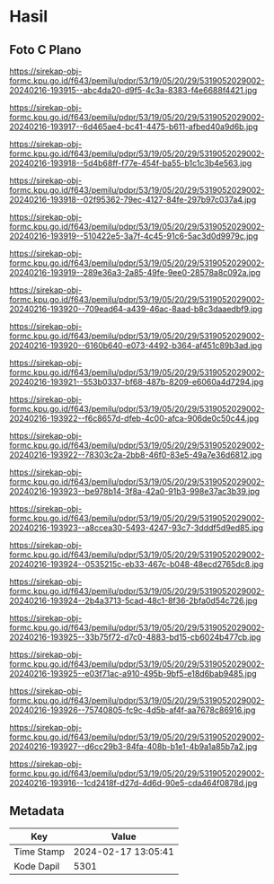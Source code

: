 # Hasil

## Foto C Plano

https://sirekap-obj-formc.kpu.go.id/f643/pemilu/pdpr/53/19/05/20/29/5319052029002-20240216-193915--abc4da20-d9f5-4c3a-8383-f4e6688f4421.jpg

https://sirekap-obj-formc.kpu.go.id/f643/pemilu/pdpr/53/19/05/20/29/5319052029002-20240216-193917--6d465ae4-bc41-4475-b611-afbed40a9d6b.jpg

https://sirekap-obj-formc.kpu.go.id/f643/pemilu/pdpr/53/19/05/20/29/5319052029002-20240216-193918--5d4b68ff-f77e-454f-ba55-b1c1c3b4e563.jpg

https://sirekap-obj-formc.kpu.go.id/f643/pemilu/pdpr/53/19/05/20/29/5319052029002-20240216-193918--02f95362-79ec-4127-84fe-297b97c037a4.jpg

https://sirekap-obj-formc.kpu.go.id/f643/pemilu/pdpr/53/19/05/20/29/5319052029002-20240216-193919--510422e5-3a7f-4c45-91c6-5ac3d0d9979c.jpg

https://sirekap-obj-formc.kpu.go.id/f643/pemilu/pdpr/53/19/05/20/29/5319052029002-20240216-193919--289e36a3-2a85-49fe-9ee0-28578a8c092a.jpg

https://sirekap-obj-formc.kpu.go.id/f643/pemilu/pdpr/53/19/05/20/29/5319052029002-20240216-193920--709ead64-a439-46ac-8aad-b8c3daaedbf9.jpg

https://sirekap-obj-formc.kpu.go.id/f643/pemilu/pdpr/53/19/05/20/29/5319052029002-20240216-193920--6160b640-e073-4492-b364-af451c89b3ad.jpg

https://sirekap-obj-formc.kpu.go.id/f643/pemilu/pdpr/53/19/05/20/29/5319052029002-20240216-193921--553b0337-bf68-487b-8209-e6060a4d7294.jpg

https://sirekap-obj-formc.kpu.go.id/f643/pemilu/pdpr/53/19/05/20/29/5319052029002-20240216-193922--f6c8657d-dfeb-4c00-afca-906de0c50c44.jpg

https://sirekap-obj-formc.kpu.go.id/f643/pemilu/pdpr/53/19/05/20/29/5319052029002-20240216-193922--78303c2a-2bb8-46f0-83e5-49a7e36d6812.jpg

https://sirekap-obj-formc.kpu.go.id/f643/pemilu/pdpr/53/19/05/20/29/5319052029002-20240216-193923--be978b14-3f8a-42a0-91b3-998e37ac3b39.jpg

https://sirekap-obj-formc.kpu.go.id/f643/pemilu/pdpr/53/19/05/20/29/5319052029002-20240216-193923--a8ccea30-5493-4247-93c7-3dddf5d9ed85.jpg

https://sirekap-obj-formc.kpu.go.id/f643/pemilu/pdpr/53/19/05/20/29/5319052029002-20240216-193924--0535215c-eb33-467c-b048-48ecd2765dc8.jpg

https://sirekap-obj-formc.kpu.go.id/f643/pemilu/pdpr/53/19/05/20/29/5319052029002-20240216-193924--2b4a3713-5cad-48c1-8f36-2bfa0d54c726.jpg

https://sirekap-obj-formc.kpu.go.id/f643/pemilu/pdpr/53/19/05/20/29/5319052029002-20240216-193925--33b75f72-d7c0-4883-bd15-cb6024b477cb.jpg

https://sirekap-obj-formc.kpu.go.id/f643/pemilu/pdpr/53/19/05/20/29/5319052029002-20240216-193925--e03f71ac-a910-495b-9bf5-e18d6bab9485.jpg

https://sirekap-obj-formc.kpu.go.id/f643/pemilu/pdpr/53/19/05/20/29/5319052029002-20240216-193926--75740805-fc9c-4d5b-af4f-aa7678c86916.jpg

https://sirekap-obj-formc.kpu.go.id/f643/pemilu/pdpr/53/19/05/20/29/5319052029002-20240216-193927--d6cc29b3-84fa-408b-b1e1-4b9a1a85b7a2.jpg

https://sirekap-obj-formc.kpu.go.id/f643/pemilu/pdpr/53/19/05/20/29/5319052029002-20240216-193916--1cd2418f-d27d-4d6d-90e5-cda464f0878d.jpg


## Metadata

| Key        | Value               |
| ---------- | ------------------- |
| Time Stamp | 2024-02-17 13:05:41 |
| Kode Dapil | 5301                |




